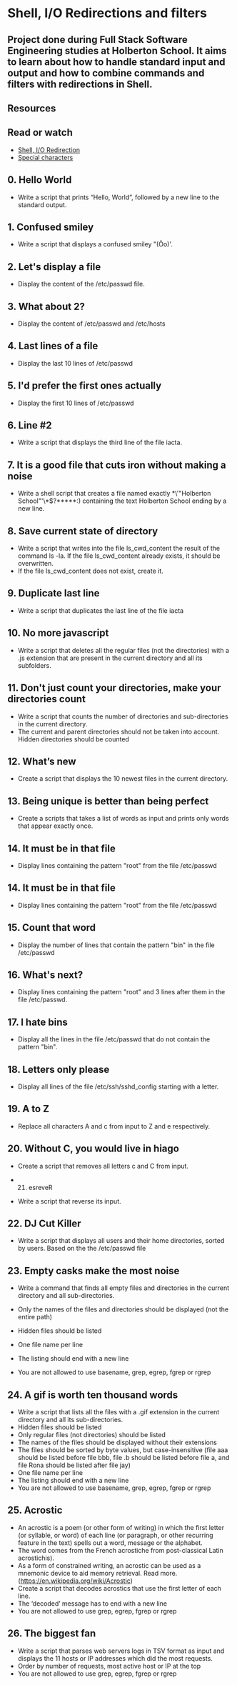 # Shell, I/O Redirections and filters

## Project done during Full Stack Software Engineering studies at Holberton School. It aims to learn about how to handle standard input and output and how to combine commands and filters with redirections in Shell.


## Resources
## Read or watch

- [Shell, I/O Redirection](https://linuxcommand.org/lc3_lts0070.php)
- [Special characters](http://mywiki.wooledge.org/BashGuide/SpecialCharacters)


## 0. Hello World

- Write a script that prints “Hello, World”, followed by a new line to the standard output.

## 1. Confused smiley

- Write a script that displays a confused smiley "(Ôo)'.

## 2. Let's display a file

- Display the content of the /etc/passwd file.

## 3. What about 2?

- Display the content of /etc/passwd and /etc/hosts

## 4. Last lines of a file

- Display the last 10 lines of /etc/passwd

## 5. I'd prefer the first ones actually

- Display the first 10 lines of /etc/passwd

## 6. Line #2

- Write a script that displays the third line of the file iacta.

## 7. It is a good file that cuts iron without making a noise

- Write a shell script that creates a file named exactly \*\\'"Holberton School"\'\\*$\?\*\*\*\*\*:) containing the text Holberton School ending by a new line.

## 8. Save current state of directory

- Write a script that writes into the file ls_cwd_content the result of the command ls -la. If the file ls_cwd_content already exists, it should be overwritten. 
- If the file ls_cwd_content does not exist, create it.

## 9. Duplicate last line

- Write a script that duplicates the last line of the file iacta

## 10. No more javascript
- Write a script that deletes all the regular files (not the directories) with a .js extension that are present in the current directory and all its subfolders.

## 11. Don't just count your directories, make your directories count

- Write a script that counts the number of directories and sub-directories in the current directory. 
- The current and parent directories should not be taken into account. Hidden directories should be counted

## 12. What’s new

- Create a script that displays the 10 newest files in the current directory.

## 13. Being unique is better than being perfect

- Create a scripts that takes a list of words as input and prints only words that appear exactly once.

## 14. It must be in that file

- Display lines containing the pattern "root" from the file /etc/passwd

## 14. It must be in that file

- Display lines containing the pattern "root" from the file /etc/passwd

## 15. Count that word

- Display the number of lines that contain the pattern "bin" in the file /etc/passwd

## 16. What's next?

- Display lines containing the pattern "root" and 3 lines after them in the file /etc/passwd.

## 17. I hate bins

- Display all the lines in the file /etc/passwd that do not contain the pattern "bin".

## 18. Letters only please

- Display all lines of the file /etc/ssh/sshd_config starting with a letter.

## 19. A to Z

- Replace all characters A and c from input to Z and e respectively.

## 20. Without C, you would live in hiago

- Create a script that removes all letters c and C from input.

- 21. esreveR

- Write a script that reverse its input.

## 22. DJ Cut Killer

- Write a script that displays all users and their home directories, sorted by users. Based on the the /etc/passwd file

## 23.  Empty casks make the most noise

- Write a command that finds all empty files and directories in the current directory and all sub-directories.

- Only the names of the files and directories should be displayed (not the entire path)
- Hidden files should be listed
- One file name per line
- The listing should end with a new line
- You are not allowed to use basename, grep, egrep, fgrep or rgrep

## 24. A gif is worth ten thousand words

- Write a script that lists all the files with a .gif extension in the current directory and all its sub-directories.
- Hidden files should be listed
- Only regular files (not directories) should be listed
- The names of the files should be displayed without their extensions
- The files should be sorted by byte values, but case-insensitive (file aaa should be listed before file bbb, file .b should be listed before file a, and file Rona should be listed after file jay)
- One file name per line
- The listing should end with a new line
- You are not allowed to use basename, grep, egrep, fgrep or rgrep

## 25. Acrostic

- An acrostic is a poem (or other form of writing) in which the first letter (or syllable, or word) of each line (or paragraph, or other recurring feature in the text) spells out a word, message or the alphabet. 
- The word comes from the French acrostiche from post-classical Latin acrostichis). 
- As a form of constrained writing, an acrostic can be used as a mnemonic device to aid memory retrieval. Read more.(https://en.wikipedia.org/wiki/Acrostic)
- Create a script that decodes acrostics that use the first letter of each line.
- The ‘decoded’ message has to end with a new line
- You are not allowed to use grep, egrep, fgrep or rgrep

## 26. The biggest fan

- Write a script that parses web servers logs in TSV format as input and displays the 11 hosts or IP addresses which did the most requests.
- Order by number of requests, most active host or IP at the top
- You are not allowed to use grep, egrep, fgrep or rgrep
